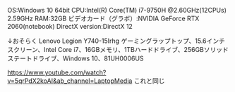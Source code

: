 OS:Windows 10 64bit
CPU:Intel(R) Core(TM) i7-9750H @2.60GHz(12CPUs) 2.59GHz
RAM:32GB
ビデオカード（グラボ）:NVIDIA GeForce RTX 2060(notebook)
DirectX version:DirectX 12

↓おそらく
Lenovo Legion Y740-15Irhg ゲーミングラップトップ、15.6インチスクリーン、Intel Core i7、16GBメモリ、1TBハードドライブ、256GBソリッドステートドライブ、Windows 10、81UH0006US

https://www.youtube.com/watch?v=5qrPdX2koAI&ab_channel=LaptopMedia
これと同じ
